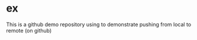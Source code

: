 # ex
This is a github demo repository
using to demonstrate pushing from local to remote (on github)
